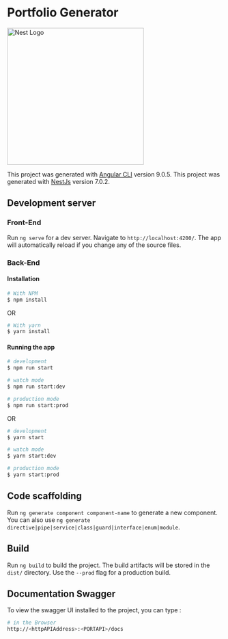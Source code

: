 # Portfolio Generator

<p  align="center" >

<a  href="http://nestjs.com/"  target="blank"><img  src="https://nestjs.com/img/logo_text.svg"  width="320"  alt="Nest Logo" /></a>

</p>
 
This project was generated with [Angular CLI](https://github.com/angular/angular-cli) version 9.0.5.
This project was generated with [NestJs](https://github.com/nestjs/nest) version 7.0.2.

  
## Development server

### Front-End

Run `ng serve` for a dev server. Navigate to `http://localhost:4200/`. The app will automatically reload if you change any of the source files.

### Back-End
#### Installation

```bash
# With NPM
$ npm install
```
OR
```bash
# With yarn
$ yarn install
```
#### Running the app

```bash
# development
$ npm run start

# watch mode
$ npm run start:dev

# production mode
$ npm run start:prod
```

OR

```bash
# development
$ yarn start

# watch mode
$ yarn start:dev

# production mode
$ yarn start:prod
```

## Code scaffolding

Run `ng generate component component-name` to generate a new component. You can also use `ng generate directive|pipe|service|class|guard|interface|enum|module`.

## Build

Run `ng build` to build the project. The build artifacts will be stored in the `dist/` directory. Use the `--prod` flag for a production build.



## Documentation Swagger

To view the swagger UI installed to the project, you can type :

```bash
# in the Browser
http://<httpAPIAddress>:<PORTAPI>/docs
```

